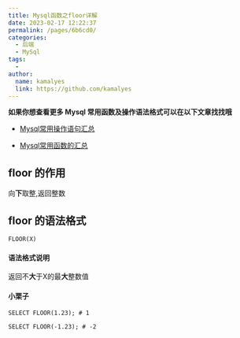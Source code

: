 ```yaml
---
title: Mysql函数之floor详解
date: 2023-02-17 12:22:37
permalink: /pages/6b6cd0/
categories:
  - 后端
  - MySql
tags:
  - 
author: 
  name: kamalyes
  link: https://github.com/kamalyes
---
```

**如果你想查看更多 Mysql 常用函数及操作语法格式可以在以下文章找找哦**

- [Mysql常用操作语句汇总](./59.Mysql常用操作语句汇总.md)

- [Mysql常用函数的汇总](./01.Mysql常用函数汇总.md)

floor 的作用
---------

向**下**取整,返回整数

floor 的语法格式
-----------

```
FLOOR(X)
```

#### 语法格式说明

返回不**大**于X的最**大**整数值

#### 小栗子

```
SELECT FLOOR(1.23); # 1

SELECT FLOOR(-1.23); # -2
```

